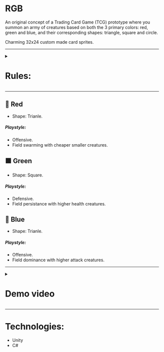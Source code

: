 # RGB
An original concept of a Trading Card Game (TCG) prototype where you summon an army of creatures based on both the 3 primary colors: red, green and blue, and their corresponding shapes: triangle, square and circle.

Charming 32x24 custom made card sprites.

<hr>

<details><summary>

# Rules:

</summary>

``` 
Each player has it's custom deck and battles until their life points are reduced to 0 or they have no cards left on the deck
```  
```
Each non-energy card has it's own use cost. You discard Energy cards to get energy of that color to play cards.
Energy stays stored in your "pool" between turns.
```
```
When someone's turn starts, the player draws cards until they have 7 in the hand. 
Every subsequent turn, the player of that turn can draw one card.
```
```
Creatures on your side of field can attack creatures on the opponent's side of the field.
When a player has no creatures on their side of the field, you can attack their life points directly.
```

</details>

<hr>

## 🔺 Red 
- Shape: Trianle.  
##### Playstyle:
- Offensive.  
- Field swarming with cheaper smaller creatures.  

## 🟩 Green 
- Shape: Square.  
##### Playstyle:
- Defensive.  
- Field persistance with higher health creatures.

## 🔵 Blue 
- Shape: Trianle.  
##### Playstyle:
- Offensive.  
- Field dominance with higher attack creatures.  

<hr>

<details><summary>

# Demo video

</summary>

https://user-images.githubusercontent.com/93501477/228642874-56093868-47f4-4bf6-b955-30f71433bd22.mp4

</details>

<hr>

# Technologies:

- Unity
- C#
